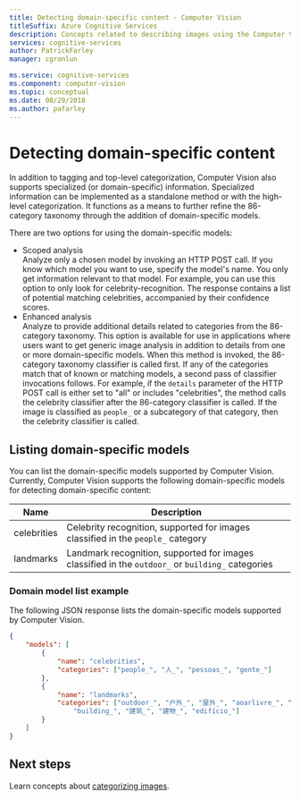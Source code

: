 ```yaml
---
title: Detecting domain-specific content - Computer Vision
titleSuffix: Azure Cognitive Services
description: Concepts related to describing images using the Computer Vision API.
services: cognitive-services
author: PatrickFarley
manager: cgronlun

ms.service: cognitive-services
ms.component: computer-vision
ms.topic: conceptual
ms.date: 08/29/2018
ms.author: pafarley
---
```


# Detecting domain-specific content

In addition to tagging and top-level categorization, Computer Vision also supports specialized (or domain-specific) information. Specialized information can be implemented as a standalone method or with the high-level categorization. It functions as a means to further refine the 86-category taxonomy through the addition of domain-specific models.

There are two options for using the domain-specific models:

* Scoped analysis  
  Analyze only a chosen model by invoking an HTTP POST call. If you know which model you want to use, specify the model's name. You only get information relevant to that model. For example, you can use this option to only look for celebrity-recognition. The response contains a list of potential matching celebrities, accompanied by their confidence scores.
* Enhanced analysis  
  Analyze to provide additional details related to categories from the 86-category taxonomy. This option is available for use in applications where users want to get generic image analysis in addition to details from one or more domain-specific models. When this method is invoked, the 86-category taxonomy classifier is called first. If any of the categories match that of known or matching models, a second pass of classifier invocations follows. For example, if the `details` parameter of the HTTP POST call is either set to "all" or includes "celebrities", the method calls the celebrity classifier after the 86-category classifier is called. If the image is classified as `people_` or a subcategory of that category, then the celebrity classifier is called.

## Listing domain-specific models

You can list the domain-specific models supported by Computer Vision. Currently, Computer Vision supports the following domain-specific models for detecting domain-specific content:

| Name | Description |
|------|-------------|
| celebrities | Celebrity recognition, supported for images classified in the `people_` category |
| landmarks | Landmark recognition, supported for images classified in the `outdoor_` or `building_` categories |

### Domain model list example

The following JSON response lists the domain-specific models supported by Computer Vision.

```json
{
    "models": [
        {
            "name": "celebrities",
            "categories": ["people_", "人_", "pessoas_", "gente_"]
        },
        {
            "name": "landmarks",
            "categories": ["outdoor_", "户外_", "屋外_", "aoarlivre_", "alairelibre_",
                "building_", "建筑_", "建物_", "edifício_"]
        }
    ]
}
```

## Next steps

Learn concepts about [categorizing images](concept-categorizing-images.md).